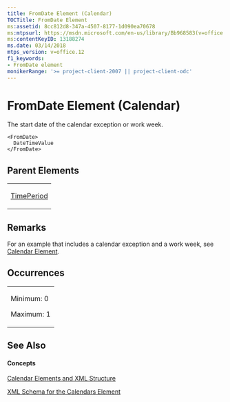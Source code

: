 ```yaml
---
title: FromDate Element (Calendar)
TOCTitle: FromDate Element
ms:assetid: 8cc812d8-347a-4507-8177-1d090ea70678
ms:mtpsurl: https://msdn.microsoft.com/en-us/library/Bb968583(v=office.12)
ms:contentKeyID: 13188274
ms.date: 03/14/2018
mtps_version: v=office.12
f1_keywords:
- FromDate element
monikerRange: '>= project-client-2007 || project-client-odc'
---
```


# FromDate Element (Calendar)




The start date of the calendar exception or work week.

    <FromDate>
      DateTimeValue
    </FromDate>

## Parent Elements

<table>
<colgroup>
<col style="width: 100%" />
</colgroup>
<tbody>
<tr class="odd">
<td><p><a href="timeperiod-element-calendar.md">TimePeriod</a></p></td>
</tr>
</tbody>
</table>

## Remarks

For an example that includes a calendar exception and a work week, see [Calendar Element](calendar-element.md).

## Occurrences

<table>
<colgroup>
<col style="width: 100%" />
</colgroup>
<tbody>
<tr class="odd">
<td><p>Minimum: 0</p>
<p>Maximum: 1</p></td>
</tr>
</tbody>
</table>

## See Also

#### Concepts

[Calendar Elements and XML Structure](calendar-elements-and-xml-structure.md)

[XML Schema for the Calendars Element](xml-schema-for-the-calendars-element.md)

